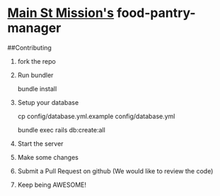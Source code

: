 [Main St Mission's](http://www.mainstmission.org/) food-pantry-manager
===================

##Contributing

  1. fork the repo
  2. Run bundler

        bundle install
  3. Setup your database

        cp config/database.yml.example config/database.yml
      
        bundle exec rails db:create:all
  4. Start the server
  5. Make some changes
  6. Submit a Pull Request on github (We would like to review the code)
  7. Keep being AWESOME!
  

